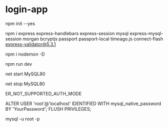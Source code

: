 # login-app

<!-- set up node -->
npm init --yes

<!-- set up node dependencies-->
npm i express express-handlebars express-session mysql express-mysql-session morgan bcryptjs passport passport-local timeago.js connect-flash express-validator@5.3.1

<!-- set up node dev-dependencies-->
npm i nodemon -D

<!-- start server using dev script in package.json -->
npm run dev

<!-- install MySQL https://www.mysql.com/ or XAMPP from https://www.apachefriends.org/-->

net start MySQL80

net stop MySQL80

ER_NOT_SUPPORTED_AUTH_MODE

ALTER USER 'root'@'localhost' IDENTIFIED WITH mysql_native_password BY 'YourPassword';
FLUSH PRIVILEGES;

mysql -u root -p